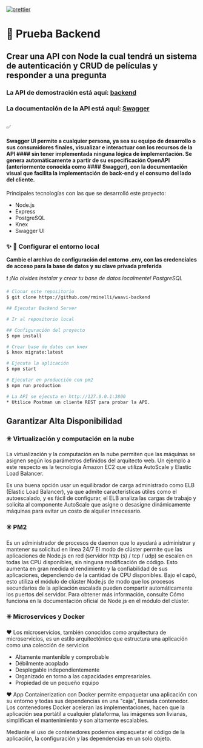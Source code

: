 [![prettier](https://img.shields.io/badge/styled%20with-prettier-ff69b4.svg)](https://github.com/prettier/prettier)

# :movie_camera: Prueba Backend 

## Crear una API con Node la cual tendrá un sistema de autenticación y CRUD de películas y responder a una pregunta



### La API de demostración está aquí: [backend](http://ec2-3-135-18-151.us-east-2.compute.amazonaws.com:3800)
### La documentación de la API está aquí: [Swagger](http://ec2-3-135-18-151.us-east-2.compute.amazonaws.com:3800/apidoc)
##
:white_check_mark:
#### Swagger UI permite a cualquier persona, ya sea su equipo de desarrollo o sus consumidores finales, visualizar e interactuar con los recursos de la API #### sin tener implementada ninguna lógica de implementación. Se genera automáticamente a partir de su especificación OpenAPI (anteriormente conocida como #### Swagger), con la documentación visual que facilita la implementación de back-end y el consumo del lado del cliente.

Principales tecnologías con las que se desarrolló este proyecto:

- Node.js
- Express
- PostgreSQL
- Knex
- Swagger UI

### :sparkles: :runner: Configurar el entorno local

**Cambie el archivo de configuración del entorno .env, con las credenciales de acceso para la base de datos y su clave privada preferida**

:heavy_exclamation_mark: _¡No olvides instalar y crear tu base de datos localmente! PostgreSQL_

```bash
# Clonar este repositorio
$ git clone https://github.com/rminelli/waavi-backend

## Ejecutar Backend Server

# Ir al repositorio local

## Configuración del proyecto
$ npm install

# Crear base de datos con knex
$ knex migrate:latest

# Ejecuta la aplicación
$ npm start

# Ejecutar en producción con pm2
$ npm run production

# La API se ejecuta en http://127.0.0.1:3800
* Utilice Postman un cliente REST para probar la API.

```
## Garantizar Alta Disponibilidad
### :eight_spoked_asterisk: Virtualización y computación en la nube
La virtualización y la computación en la nube permiten que las máquinas se asignen según los parámetros definidos del arquitecto web. Un ejemplo a este respecto es la tecnología Amazon EC2 que utiliza AutoScale y Elastic Load Balancer.

Es una buena opción usar un equilibrador de carga administrado como ELB (Elastic Load Balancer), ya que admite características útiles como el autoescalado, y es fácil de configurar, el ELB analiza las cargas de trabajo y solicita al componente AutoScale que asigne o desasigne dinámicamente máquinas para evitar un costo de alquiler innecesario.

### :eight_spoked_asterisk: PM2
Es un administrador de procesos de daemon que lo ayudará a administrar y mantener su solicitud en línea 24/7
El modo de clúster permite que las aplicaciones de Node.js en red (servidor http (s) / tcp / udp) se escalen en todas las CPU disponibles, sin ninguna modificación de código. Esto aumenta en gran medida el rendimiento y la confiabilidad de sus aplicaciones, dependiendo de la cantidad de CPU disponibles. Bajo el capó, esto utiliza el módulo de clúster Node.js de modo que los procesos secundarios de la aplicación escalada pueden compartir automáticamente los puertos del servidor. Para obtener más información, consulte Cómo funciona en la documentación oficial de Node.js en el módulo del clúster.

### :eight_spoked_asterisk: Microservices y Docker

:hearts: Los microservicios, también conocidos como arquitectura de microservicios, es un estilo arquitectónico que estructura una aplicación como una colección de servicios

- Altamente mantenible y comprobable
- Débilmente acoplado
- Desplegable independientemente
- Organizado en torno a las capacidades empresariales.
- Propiedad de un pequeño equipo

:hearts: App Containerization con Docker permite empaquetar una aplicación con su entorno y todas sus dependencias en una "caja", llamada contenedor.
Los contenedores Docker aceleran las implementaciones, hacen que la aplicación sea portátil a cualquier plataforma, las imágenes son livianas, simplifican el mantenimiento y son altamente escalables.

Mediante el uso de contenedores podemos empaquetar el código de la aplicación, la configuración y las dependencias en un solo objeto.
